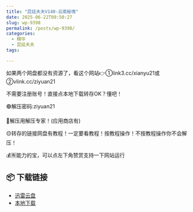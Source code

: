 ```yaml
---
title: "昆廷夫夫V140-云南秘境"
date: 2025-06-22T09:50:27
slug: wp-9398
permalink: /posts/wp-9398/
categories:
  - 精华
  - 昆廷夫夫
tags:

---
```


如果两个网盘都没有资源了，看这个网站👉①link3.cc/xianyu21或②vlink.cc/ziyuan21

不需要注册账号！直接点本地下载转存OK？懂吧！

🟢解压密码:ziyuan21

🔵解压用解压专家！(应用商店有)

🟡转存的链接网盘有教程！一定要看教程！按教程操作！不按教程操作你不会解压！

💰🈶能力的宝，可以点左下角赞赏支持一下网站运行

## 📦 下载链接
- [迅雷云盘](https://blziyuan21.com/pay-download/9398?key=857cca09a4&down_id=0)
- [本地下载](https://blziyuan21.com/pay-download/9398?key=857cca09a4&down_id=1)

